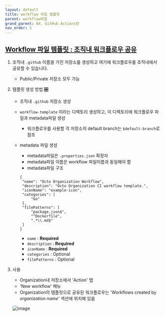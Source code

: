 ```yaml
---
layout: default
title: workflow 파일 템플릿
parent: workflow파일
grand_parent: 04. GitHub Actions란
nav_order: 5
---
```



## [Workflow 파일 템플릿 : 조직내 워크플로우 공유](https://docs.github.com/en/enterprise-server@latest/actions/learn-github-actions/sharing-workflows-with-your-organization)

1. 조직내 `.github` 이름을 가진 저장소를 생성하고 여기에 워크플로우를 조직내에서 공유할 수 있습니다. 
   
   - Public/Private 저장소 모두 가능

2. 템플릿 생성 방법 🎛️

   - 조직내 `.github` 저장소 생성
   - `workflow-template` 이라는 디렉토리 생성하고, 이 디렉토리에 워크플로우 파일과 metadata파일 생성
      - 워크플로우를 사용할 각 저장소의 default branch는 `$default-branch`로 참조
   - metadata 파일 생성
      - metadata파일은 `.properties.json` 확장자
      - metadata파일 이름은 workflow 파일이름과 동일해야 함
      - metadata파일 구조
      
       ```
       {
        "name": "Octo Organization Workflow",
        "description": "Octo Organization CI workflow template.",
        "iconName": "example-icon",
        "categories": [
            "Go"
        ],
        "filePatterns": [
            "package.json$",
            "^Dockerfile",
            ".*\\.md$"
        ]
       }
       ```
   
   
       - `name` : **Required**
       - `description` : **Required**
       - `iconName` : **Required**
       - `categories` : Optional
       - `filePatterns` : Optional
 
3. 사용
 
   - Organization내 저장소에서 'Action' 탭
   - 'New workflow' 메뉴
   - Organization의 템플릿으로 공유된 워크플로우는 'Workflows created by _organization name_' 섹션에 위치해 있음
    
   ![image](https://user-images.githubusercontent.com/40287191/122319178-3a2e0480-cf5b-11eb-8a7a-2f913e363b62.png)

   
